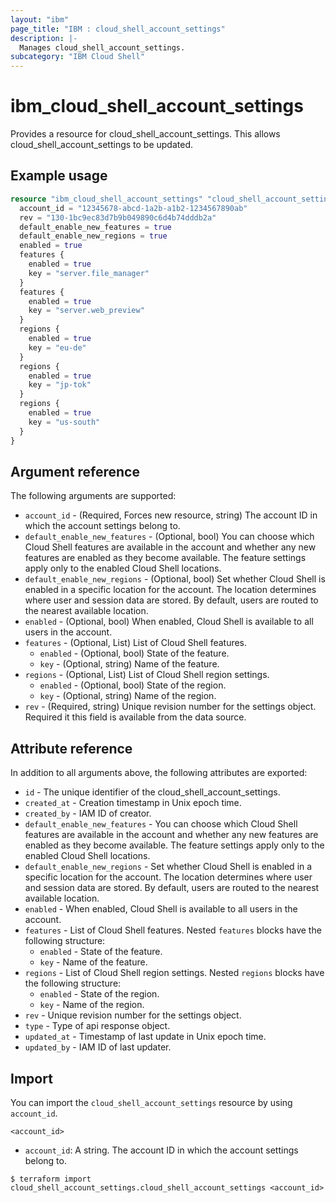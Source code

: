 ```yaml
---
layout: "ibm"
page_title: "IBM : cloud_shell_account_settings"
description: |-
  Manages cloud_shell_account_settings.
subcategory: "IBM Cloud Shell"
---
```


# ibm_cloud_shell_account_settings

Provides a resource for cloud_shell_account_settings. This allows cloud_shell_account_settings to be updated.

## Example usage

```terraform
resource "ibm_cloud_shell_account_settings" "cloud_shell_account_settings" {
  account_id = "12345678-abcd-1a2b-a1b2-1234567890ab"
  rev = "130-1bc9ec83d7b9b049890c6d4b74dddb2a"
  default_enable_new_features = true
  default_enable_new_regions = true
  enabled = true
  features {
  	enabled = true
  	key = "server.file_manager"
  }
  features {
  	enabled = true
  	key = "server.web_preview"
  }
  regions {
  	enabled = true
  	key = "eu-de"
  }
  regions {
  	enabled = true
  	key = "jp-tok"
  }
  regions {
  	enabled = true
  	key = "us-south"
  }
}
```

## Argument reference

The following arguments are supported:

* `account_id` - (Required, Forces new resource, string) The account ID in which the account settings belong to.
* `default_enable_new_features` - (Optional, bool) You can choose which Cloud Shell features are available in the account and whether any new features are enabled as they become available. The feature settings apply only to the enabled Cloud Shell locations.
* `default_enable_new_regions` - (Optional, bool) Set whether Cloud Shell is enabled in a specific location for the account. The location determines where user and session data are stored. By default, users are routed to the nearest available location.
* `enabled` - (Optional, bool) When enabled, Cloud Shell is available to all users in the account.
* `features` - (Optional, List) List of Cloud Shell features.
  * `enabled` - (Optional, bool) State of the feature.
  * `key` - (Optional, string) Name of the feature.
* `regions` - (Optional, List) List of Cloud Shell region settings.
  * `enabled` - (Optional, bool) State of the region.
  * `key` - (Optional, string) Name of the region.
* `rev` - (Required, string) Unique revision number for the settings object.  Required it this field is available from the data source.

## Attribute reference

In addition to all arguments above, the following attributes are exported:

* `id` - The unique identifier of the cloud_shell_account_settings.
* `created_at` - Creation timestamp in Unix epoch time.
* `created_by` - IAM ID of creator.
* `default_enable_new_features` - You can choose which Cloud Shell features are available in the account and whether any new features are enabled as they become available. The feature settings apply only to the enabled Cloud Shell locations.
* `default_enable_new_regions` - Set whether Cloud Shell is enabled in a specific location for the account. The location determines where user and session data are stored. By default, users are routed to the nearest available location.
* `enabled` - When enabled, Cloud Shell is available to all users in the account.
* `features` - List of Cloud Shell features. Nested `features` blocks have the following structure:
	* `enabled` - State of the feature.
	* `key` - Name of the feature.
* `regions` - List of Cloud Shell region settings. Nested `regions` blocks have the following structure:
	* `enabled` - State of the region.
	* `key` - Name of the region.
* `rev` - Unique revision number for the settings object.
* `type` - Type of api response object.
* `updated_at` - Timestamp of last update in Unix epoch time.
* `updated_by` - IAM ID of last updater.

## Import

You can import the `cloud_shell_account_settings` resource by using `account_id`.

```
<account_id>
```
* `account_id`: A string. The account ID in which the account settings belong to.

```
$ terraform import cloud_shell_account_settings.cloud_shell_account_settings <account_id>
```
